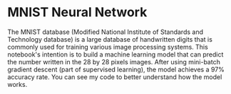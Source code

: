 # MNIST Neural Network
The MNIST database (Modified National Institute of Standards and Technology database) is a large database of handwritten digits that is commonly used for training various image processing systems.
This notebook's intention is to build a machine learning model that can predict the number written in the 28 by 28 pixels images.
After using mini-batch gradient descent (part of supervised learning), the model achieves a 97% accuracy rate.
You can see my code to better understand how the model works.
